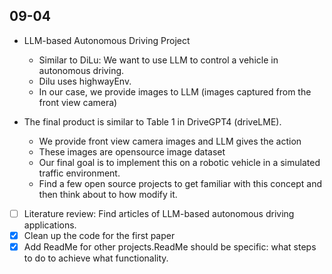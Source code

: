 ## 09-04
* LLM-based Autonomous Driving Project
    * Similar to DiLu: We want to use LLM to control a vehicle in autonomous driving. 
    * Dilu uses highwayEnv. 
    * In our case, we provide images to LLM (images captured from the front view camera)

* The final product is similar to Table 1 in DriveGPT4 (driveLME).
    * We provide front view camera images and LLM gives the action
    * These images are opensource image dataset
    * Our final goal is to implement this on a robotic vehicle in a simulated traffic environment. 
    * Find a few open source projects to get familiar with this concept and then think about to how modify it. 

* [ ] Literature review: Find articles of LLM-based autonomous driving applications. 
* [x] Clean up the code for the first paper
* [x] Add ReadMe for other projects.ReadMe should be specific: what steps to do to achieve what functionality. 